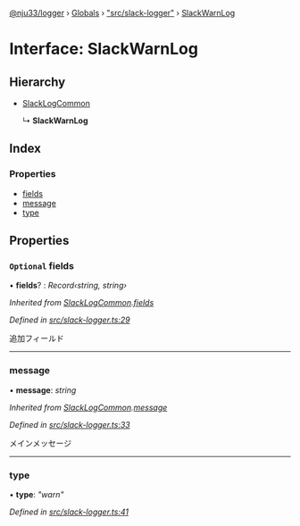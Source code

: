 [@nju33/logger](../README.md) › [Globals](../globals.md) › ["src/slack-logger"](../modules/_src_slack_logger_.md) › [SlackWarnLog](_src_slack_logger_.slackwarnlog.md)

# Interface: SlackWarnLog

## Hierarchy

* [SlackLogCommon](_src_slack_logger_.slacklogcommon.md)

  ↳ **SlackWarnLog**

## Index

### Properties

* [fields](_src_slack_logger_.slackwarnlog.md#optional-fields)
* [message](_src_slack_logger_.slackwarnlog.md#message)
* [type](_src_slack_logger_.slackwarnlog.md#type)

## Properties

### `Optional` fields

• **fields**? : *Record‹string, string›*

*Inherited from [SlackLogCommon](_src_slack_logger_.slacklogcommon.md).[fields](_src_slack_logger_.slacklogcommon.md#optional-fields)*

*Defined in [src/slack-logger.ts:29](https://github.com/nju33/logger/blob/a1a1c84/src/slack-logger.ts#L29)*

追加フィールド

___

###  message

• **message**: *string*

*Inherited from [SlackLogCommon](_src_slack_logger_.slacklogcommon.md).[message](_src_slack_logger_.slacklogcommon.md#message)*

*Defined in [src/slack-logger.ts:33](https://github.com/nju33/logger/blob/a1a1c84/src/slack-logger.ts#L33)*

メインメッセージ

___

###  type

• **type**: *"warn"*

*Defined in [src/slack-logger.ts:41](https://github.com/nju33/logger/blob/a1a1c84/src/slack-logger.ts#L41)*
